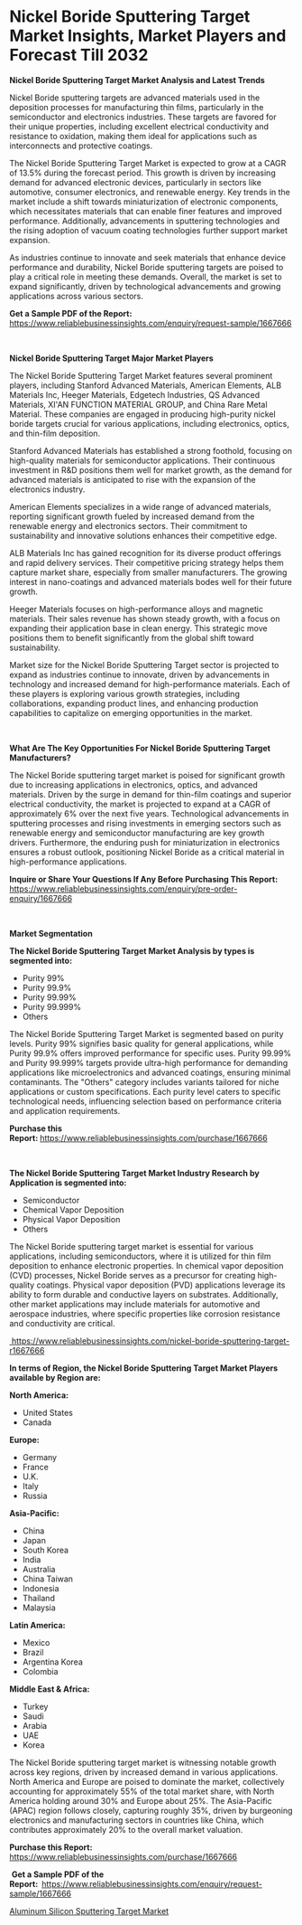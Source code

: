 <p><h1>Nickel Boride Sputtering Target Market Insights, Market Players and Forecast Till 2032</h1></p><p><strong>Nickel Boride Sputtering Target Market Analysis and Latest Trends</strong></p>
<p><p>Nickel Boride sputtering targets are advanced materials used in the deposition processes for manufacturing thin films, particularly in the semiconductor and electronics industries. These targets are favored for their unique properties, including excellent electrical conductivity and resistance to oxidation, making them ideal for applications such as interconnects and protective coatings.</p><p>The Nickel Boride Sputtering Target Market is expected to grow at a CAGR of 13.5% during the forecast period. This growth is driven by increasing demand for advanced electronic devices, particularly in sectors like automotive, consumer electronics, and renewable energy. Key trends in the market include a shift towards miniaturization of electronic components, which necessitates materials that can enable finer features and improved performance. Additionally, advancements in sputtering technologies and the rising adoption of vacuum coating technologies further support market expansion.</p><p>As industries continue to innovate and seek materials that enhance device performance and durability, Nickel Boride sputtering targets are poised to play a critical role in meeting these demands. Overall, the market is set to expand significantly, driven by technological advancements and growing applications across various sectors.</p></p>
<p><strong>Get a Sample PDF of the Report:&nbsp;</strong> <a href="https://www.reliablebusinessinsights.com/enquiry/request-sample/1667666?utm_campaign=2440&utm_medium=2&utm_source=Github&utm_content=ia&utm_term=08032025&utm_id=nickel-boride-sputtering-target">https://www.reliablebusinessinsights.com/enquiry/request-sample/1667666</a></p>
<p>&nbsp;</p>
<p><strong>Nickel Boride Sputtering Target Major Market Players</strong></p>
<p><p>The Nickel Boride Sputtering Target Market features several prominent players, including Stanford Advanced Materials, American Elements, ALB Materials Inc, Heeger Materials, Edgetech Industries, QS Advanced Materials, XI'AN FUNCTION MATERIAL GROUP, and China Rare Metal Material. These companies are engaged in producing high-purity nickel boride targets crucial for various applications, including electronics, optics, and thin-film deposition.</p><p>Stanford Advanced Materials has established a strong foothold, focusing on high-quality materials for semiconductor applications. Their continuous investment in R&D positions them well for market growth, as the demand for advanced materials is anticipated to rise with the expansion of the electronics industry.</p><p>American Elements specializes in a wide range of advanced materials, reporting significant growth fueled by increased demand from the renewable energy and electronics sectors. Their commitment to sustainability and innovative solutions enhances their competitive edge.</p><p>ALB Materials Inc has gained recognition for its diverse product offerings and rapid delivery services. Their competitive pricing strategy helps them capture market share, especially from smaller manufacturers. The growing interest in nano-coatings and advanced materials bodes well for their future growth.</p><p>Heeger Materials focuses on high-performance alloys and magnetic materials. Their sales revenue has shown steady growth, with a focus on expanding their application base in clean energy. This strategic move positions them to benefit significantly from the global shift toward sustainability.</p><p>Market size for the Nickel Boride Sputtering Target sector is projected to expand as industries continue to innovate, driven by advancements in technology and increased demand for high-performance materials. Each of these players is exploring various growth strategies, including collaborations, expanding product lines, and enhancing production capabilities to capitalize on emerging opportunities in the market.</p></p>
<p>&nbsp;</p>
<p><strong>What Are The Key Opportunities For Nickel Boride Sputtering Target Manufacturers?</strong></p>
<p><p>The Nickel Boride sputtering target market is poised for significant growth due to increasing applications in electronics, optics, and advanced materials. Driven by the surge in demand for thin-film coatings and superior electrical conductivity, the market is projected to expand at a CAGR of approximately 6% over the next five years. Technological advancements in sputtering processes and rising investments in emerging sectors such as renewable energy and semiconductor manufacturing are key growth drivers. Furthermore, the enduring push for miniaturization in electronics ensures a robust outlook, positioning Nickel Boride as a critical material in high-performance applications.</p></p>
<p><strong>Inquire or Share Your Questions If Any Before Purchasing This Report:</strong> <a href="https://www.reliablebusinessinsights.com/enquiry/pre-order-enquiry/1667666?utm_campaign=2440&utm_medium=2&utm_source=Github&utm_content=ia&utm_term=08032025&utm_id=nickel-boride-sputtering-target">https://www.reliablebusinessinsights.com/enquiry/pre-order-enquiry/1667666</a></p>
<p>&nbsp;</p>
<p><strong>Market Segmentation</strong></p>
<p><strong>The Nickel Boride Sputtering Target Market Analysis by types is segmented into:</strong></p>
<p><ul><li>Purity 99%</li><li>Purity 99.9%</li><li>Purity 99.99%</li><li>Purity 99.999%</li><li>Others</li></ul></p>
<p><p>The Nickel Boride Sputtering Target Market is segmented based on purity levels. Purity 99% signifies basic quality for general applications, while Purity 99.9% offers improved performance for specific uses. Purity 99.99% and Purity 99.999% targets provide ultra-high performance for demanding applications like microelectronics and advanced coatings, ensuring minimal contaminants. The "Others" category includes variants tailored for niche applications or custom specifications. Each purity level caters to specific technological needs, influencing selection based on performance criteria and application requirements.</p></p>
<p><strong>Purchase this Report:&nbsp;</strong><a href="https://www.reliablebusinessinsights.com/purchase/1667666?utm_campaign=2440&utm_medium=2&utm_source=Github&utm_content=ia&utm_term=08032025&utm_id=nickel-boride-sputtering-target">https://www.reliablebusinessinsights.com/purchase/1667666</a></p>
<p>&nbsp;</p>
<p><strong>The Nickel Boride Sputtering Target Market Industry Research by Application is segmented into:</strong></p>
<p><ul><li>Semiconductor</li><li>Chemical Vapor Deposition</li><li>Physical Vapor Deposition</li><li>Others</li></ul></p>
<p><p>The Nickel Boride sputtering target market is essential for various applications, including semiconductors, where it is utilized for thin film deposition to enhance electronic properties. In chemical vapor deposition (CVD) processes, Nickel Boride serves as a precursor for creating high-quality coatings. Physical vapor deposition (PVD) applications leverage its ability to form durable and conductive layers on substrates. Additionally, other market applications may include materials for automotive and aerospace industries, where specific properties like corrosion resistance and conductivity are critical.</p></p>
<p><a href="https://www.reliablebusinessinsights.com/nickel-boride-sputtering-target-r1667666?utm_campaign=2440&utm_medium=2&utm_source=Github&utm_content=ia&utm_term=08032025&utm_id=nickel-boride-sputtering-target">&nbsp;https://www.reliablebusinessinsights.com/nickel-boride-sputtering-target-r1667666</a></p>
<p><strong>In terms of Region, the Nickel Boride Sputtering Target Market Players available by Region are:</strong></p>
<p>
    <p> <strong> North America: </strong>
        <ul>
            <li>United States</li>
            <li>Canada</li>
        </ul>
        </p> 
    <p> <strong> Europe: </strong>
        <ul>
            <li>Germany</li>
            <li>France</li>
            <li>U.K.</li>
            <li>Italy</li>
            <li>Russia</li>
        </ul>
        </p> 
    <p> <strong> Asia-Pacific: </strong>
        <ul>
            <li>China</li>
            <li>Japan</li>
            <li>South Korea</li>
            <li>India</li>
            <li>Australia</li>
            <li>China Taiwan</li>
            <li>Indonesia</li>
            <li>Thailand</li>
            <li>Malaysia</li>
        </ul>
        </p> 
    <p> <strong> Latin America: </strong>
        <ul>
            <li>Mexico</li>
            <li>Brazil</li>
            <li>Argentina Korea</li>
            <li>Colombia</li>
        </ul>
        </p> 
    <p> <strong> Middle East & Africa: </strong>
        <ul>
            <li>Turkey</li>
            <li>Saudi</li>
            <li>Arabia</li>
            <li>UAE</li>
            <li>Korea</li>
        </ul>
    </p>
    </p>
<p><p>The Nickel Boride sputtering target market is witnessing notable growth across key regions, driven by increased demand in various applications. North America and Europe are poised to dominate the market, collectively accounting for approximately 55% of the total market share, with North America holding around 30% and Europe about 25%. The Asia-Pacific (APAC) region follows closely, capturing roughly 35%, driven by burgeoning electronics and manufacturing sectors in countries like China, which contributes approximately 20% to the overall market valuation.</p></p>
<p><strong>Purchase this Report: </strong><a href="https://www.reliablebusinessinsights.com/purchase/1667666?utm_campaign=2440&utm_medium=2&utm_source=Github&utm_content=ia&utm_term=08032025&utm_id=nickel-boride-sputtering-target">https://www.reliablebusinessinsights.com/purchase/1667666</a></p>
<p>&nbsp;<strong>Get a Sample PDF of the Report:&nbsp;&nbsp;</strong><a href="https://www.reliablebusinessinsights.com/enquiry/request-sample/1667666?utm_campaign=2440&utm_medium=2&utm_source=Github&utm_content=ia&utm_term=08032025&utm_id=nickel-boride-sputtering-target">https://www.reliablebusinessinsights.com/enquiry/request-sample/1667666</a></p>
<p><strong></strong></p>
<p><p><a href="https://github.com/hillsmyung726/Market-Research-Report-List-1/blob/main/aluminum-silicon-sputtering-target-market.md?utm_campaign=2440&utm_medium=2&utm_source=Github&utm_content=ia&utm_term=08032025&utm_id=nickel-boride-sputtering-target">Aluminum Silicon Sputtering Target Market</a></p></p>